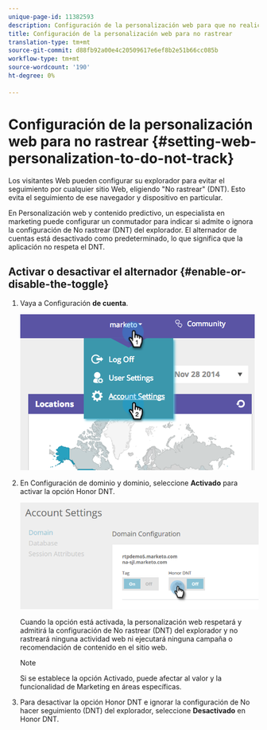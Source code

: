 ```yaml
---
unique-page-id: 11382593
description: Configuración de la personalización web para que no realice el seguimiento - Documentos de marketing - Documentación del producto
title: Configuración de la personalización web para no rastrear
translation-type: tm+mt
source-git-commit: d88fb92a00e4c20509617e6ef8b2e51b66cc085b
workflow-type: tm+mt
source-wordcount: '190'
ht-degree: 0%

---
```



# Configuración de la personalización web para no rastrear {#setting-web-personalization-to-do-not-track}

Los visitantes Web pueden configurar su explorador para evitar el seguimiento por cualquier sitio Web, eligiendo &quot;No rastrear&quot; (DNT). Esto evita el seguimiento de ese navegador y dispositivo en particular.

En Personalización web y contenido predictivo, un especialista en marketing puede configurar un conmutador para indicar si admite o ignora la configuración de No rastrear (DNT) del explorador. El alternador de cuentas está desactivado como predeterminado, lo que significa que la aplicación no respeta el DNT.

## Activar o desactivar el alternador {#enable-or-disable-the-toggle}

1. Vaya a Configuración **de cuenta**.

   ![](assets/image2014-12-1-23-3a3-3a12.png)

1. En Configuración de dominio y dominio, seleccione **Activado** para activar la opción Honor DNT.

   ![](assets/two-1.png)

   Cuando la opción está activada, la personalización web respetará y admitirá la configuración de No rastrear (DNT) del explorador y no rastreará ninguna actividad web ni ejecutará ninguna campaña o recomendación de contenido en el sitio web.

   >[!NOTE]
   >
   >Si se establece la opción Activado, puede afectar al valor y la funcionalidad de Marketing en áreas específicas.

1. Para desactivar la opción Honor DNT e ignorar la configuración de No hacer seguimiento (DNT) del explorador, seleccione **Desactivado** en Honor DNT.

